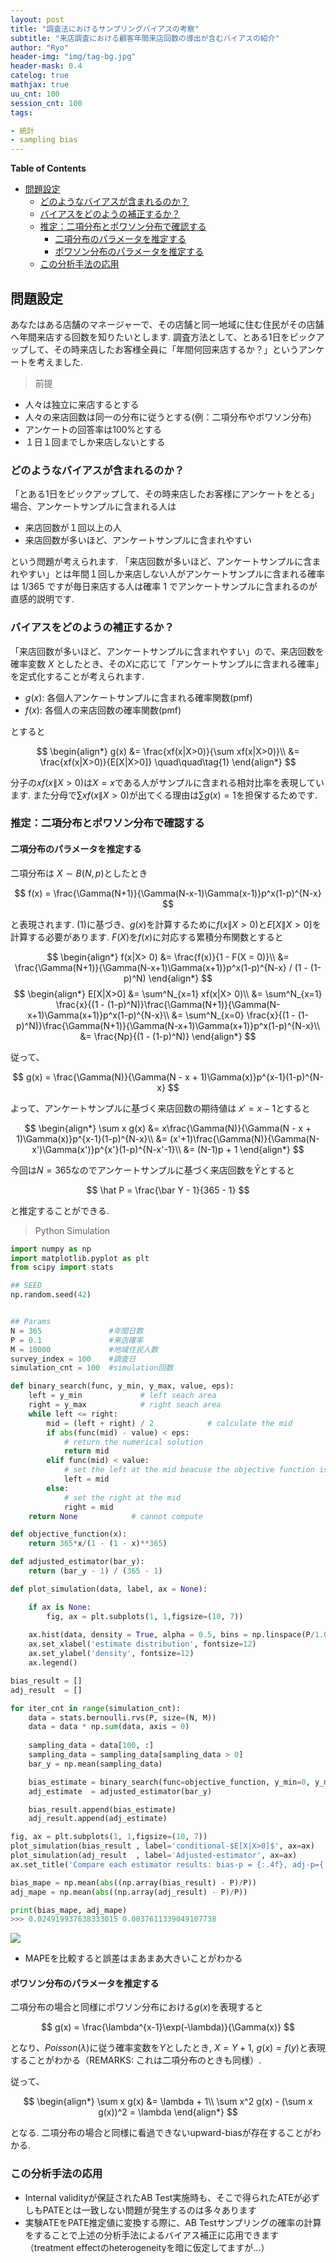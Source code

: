 ```yaml
---
layout: post
title: "調査法におけるサンプリングバイアスの考察"
subtitle: "来店調査における顧客年間来店回数の導出が含むバイアスの紹介"
author: "Ryo"
header-img: "img/tag-bg.jpg"
header-mask: 0.4
catelog: true
mathjax: true
uu_cnt: 100
session_cnt: 100 
tags:

- 統計
- sampling bias
---
```

<!-- Global site tag (gtag.js) - Google Analytics -->
<script async src="https://www.googletagmanager.com/gtag/js?id=G-LVL413SV09"></script>
<script>
  window.dataLayer = window.dataLayer || [];
  function gtag(){dataLayer.push(arguments);}
  gtag('js', new Date());

  gtag('config', 'G-LVL413SV09');
</script>

**Table of Contents**
<!-- START doctoc generated TOC please keep comment here to allow auto update -->
<!-- DON'T EDIT THIS SECTION, INSTEAD RE-RUN doctoc TO UPDATE -->

- [問題設定](#%E5%95%8F%E9%A1%8C%E8%A8%AD%E5%AE%9A)
  - [どのようなバイアスが含まれるのか？](#%E3%81%A9%E3%81%AE%E3%82%88%E3%81%86%E3%81%AA%E3%83%90%E3%82%A4%E3%82%A2%E3%82%B9%E3%81%8C%E5%90%AB%E3%81%BE%E3%82%8C%E3%82%8B%E3%81%AE%E3%81%8B)
  - [バイアスをどのようの補正するか？](#%E3%83%90%E3%82%A4%E3%82%A2%E3%82%B9%E3%82%92%E3%81%A9%E3%81%AE%E3%82%88%E3%81%86%E3%81%AE%E8%A3%9C%E6%AD%A3%E3%81%99%E3%82%8B%E3%81%8B)
  - [推定：二項分布とポワソン分布で確認する](#%E6%8E%A8%E5%AE%9A%E4%BA%8C%E9%A0%85%E5%88%86%E5%B8%83%E3%81%A8%E3%83%9D%E3%83%AF%E3%82%BD%E3%83%B3%E5%88%86%E5%B8%83%E3%81%A7%E7%A2%BA%E8%AA%8D%E3%81%99%E3%82%8B)
    - [二項分布のパラメータを推定する](#%E4%BA%8C%E9%A0%85%E5%88%86%E5%B8%83%E3%81%AE%E3%83%91%E3%83%A9%E3%83%A1%E3%83%BC%E3%82%BF%E3%82%92%E6%8E%A8%E5%AE%9A%E3%81%99%E3%82%8B)
    - [ポワソン分布のパラメータを推定する](#%E3%83%9D%E3%83%AF%E3%82%BD%E3%83%B3%E5%88%86%E5%B8%83%E3%81%AE%E3%83%91%E3%83%A9%E3%83%A1%E3%83%BC%E3%82%BF%E3%82%92%E6%8E%A8%E5%AE%9A%E3%81%99%E3%82%8B)
  - [この分析手法の応用](#%E3%81%93%E3%81%AE%E5%88%86%E6%9E%90%E6%89%8B%E6%B3%95%E3%81%AE%E5%BF%9C%E7%94%A8)

<!-- END doctoc generated TOC please keep comment here to allow auto update -->

## 問題設定

あなたはある店舗のマネージャーで、その店舗と同一地域に住む住民がその店舗へ年間来店する回数を知りたいとします. 調査方法として、とある1日をピックアップして、その時来店したお客様全員に「年間何回来店するか？」というアンケートを考えました.

> 前提

- 人々は独立に来店するとする
- 人々の来店回数は同一の分布に従うとする(例：二項分布やポワソン分布)
- アンケートの回答率は100%とする
- １日１回までしか来店しないとする

### どのようなバイアスが含まれるのか？

「とある1日をピックアップして、その時来店したお客様にアンケートをとる」場合、アンケートサンプルに含まれる人は

- 来店回数が１回以上の人
- 来店回数が多いほど、アンケートサンプルに含まれやすい

という問題が考えられます. 「来店回数が多いほど、アンケートサンプルに含まれやすい」とは年間１回しか来店しない人がアンケートサンプルに含まれる確率は $1/365$ ですが毎日来店する人は確率 1 でアンケートサンプルに含まれるのが直感的説明です.

### バイアスをどのようの補正するか？

「来店回数が多いほど、アンケートサンプルに含まれやすい」ので、来店回数を確率変数 $X$ としたとき、その$X$に応じて「アンケートサンプルに含まれる確率」を定式化することが考えられます.

- $g(x)$: 各個人アンケートサンプルに含まれる確率関数(pmf)
- $f(x)$: 各個人の来店回数の確率関数(pmf)

とすると

$$
\begin{align*}
g(x) &= \frac{xf(x|X>0)}{\sum xf(x|X>0)}\\
&= \frac{xf(x|X>0)}{E[X|X>0]} \quad\quad\tag{1}
\end{align*}
$$

分子の$xf(x\|X>0)$は$X = x$である人がサンプルに含まれる相対比率を表現しています. また分母で$\sum xf(x\|X>0)$が出てくる理由は$\sum g(x) = 1$を担保するためです.

### 推定：二項分布とポワソン分布で確認する
#### 二項分布のパラメータを推定する

二項分布は $X\sim B(N, p)$としたとき

$$
f(x) = \frac{\Gamma(N+1)}{\Gamma(N-x-1)\Gamma(x-1)}p^x(1-p)^{N-x}
$$

と表現されます. (1)に基づき、$g(x)$を計算するために$f(x\|X>0)$と$E[X\|X>0]$を計算する必要があります. 
$F(X)$を$f(x)$に対応する累積分布関数とすると

<div class="math display" style="overflow: auto">
$$
\begin{align*}
f(x|X> 0) &= \frac{f(x)}{1 - F(X = 0)}\\
&= \frac{\Gamma(N+1)}{\Gamma(N-x+1)\Gamma(x+1)}p^x(1-p)^{N-x} / (1 - (1-p)^N)
\end{align*}
$$
</div>

<div class="math display" style="overflow: auto">
$$
\begin{align*}
E[X|X>0] &= \sum^N_{x=1} xf(x|X> 0)\\
&= \sum^N_{x=1} \frac{x}{(1 - (1-p)^N)}\frac{\Gamma(N+1)}{\Gamma(N-x+1)\Gamma(x+1)}p^x(1-p)^{N-x}\\
&= \sum^N_{x=0} \frac{x}{(1 - (1-p)^N)}\frac{\Gamma(N+1)}{\Gamma(N-x+1)\Gamma(x+1)}p^x(1-p)^{N-x}\\
&= \frac{Np}{(1 - (1-p)^N)}
\end{align*}
$$
</div>

従って、

$$
g(x) = \frac{\Gamma(N)}{\Gamma(N - x + 1)\Gamma(x)}p^{x-1}(1-p)^{N-x}
$$

よって、アンケートサンプルに基づく来店回数の期待値は $x' = x - 1$とすると

$$
\begin{align*}
\sum x g(x) &= x\frac{\Gamma(N)}{\Gamma(N - x + 1)\Gamma(x)}p^{x-1}(1-p)^{N-x}\\
&= (x'+1)\frac{\Gamma(N)}{\Gamma(N-x')\Gamma(x')}p^{x'}(1-p)^{N-x'-1}\\
&= (N-1)p + 1
\end{align*}
$$

今回は$N = 365$なのでアンケートサンプルに基づく来店回数を$\bar Y$とすると

$$
\hat P = \frac{\bar Y - 1}{365 - 1}
$$

と推定することができる.

> Python Simulation

```python
import numpy as np
import matplotlib.pyplot as plt
from scipy import stats

## SEED
np.random.seed(42)


## Params
N = 365               #年間日数
P = 0.1               #来店確率
M = 10000             #地域住民人数
survey_index = 100    #調査日
simulation_cnt = 100  #simulation回数

def binary_search(func, y_min, y_max, value, eps):
    left = y_min             # left seach area
    right = y_max            # right seach area
    while left <= right:
        mid = (left + right) / 2            # calculate the mid
        if abs(func(mid) - value) < eps:
            # return the numerical solution
            return mid
        elif func(mid) < value:
            # set the left at the mid beacuse the objective function is a strictly increasing function
            left = mid
        else:
            # set the right at the mid
            right = mid 
    return None            # cannot compute

def objective_function(x):
    return 365*x/(1 - (1 - x)**365)

def adjusted_estimator(bar_y):
    return (bar_y - 1) / (365 - 1)

def plot_simulation(data, label, ax = None):

    if ax is None:
        fig, ax = plt.subplots(1, 1,figsize=(10, 7))
    
    ax.hist(data, density = True, alpha = 0.5, bins = np.linspace(P/1.05, P*1.05, 50), label = label)
    ax.set_xlabel('estimate distribution', fontsize=12)
    ax.set_ylabel('density', fontsize=12)
    ax.legend()

bias_result = []
adj_result  = []

for iter_cnt in range(simulation_cnt):
    data = stats.bernoulli.rvs(P, size=(N, M))
    data = data * np.sum(data, axis = 0)
    
    sampling_data = data[100, :]
    sampling_data = sampling_data[sampling_data > 0]
    bar_y = np.mean(sampling_data)

    bias_estimate = binary_search(func=objective_function, y_min=0, y_max =1, value = bar_y, eps = 1e-8)
    adj_estimate  = adjusted_estimator(bar_y)

    bias_result.append(bias_estimate)
    adj_result.append(adj_estimate)

fig, ax = plt.subplots(1, 1,figsize=(10, 7))
plot_simulation(bias_result , label='conditional-$E[X|X>0]$', ax=ax)
plot_simulation(adj_result  , label='Adjusted-estimator', ax=ax)
ax.set_title('Compare each estimator results: bias-p = {:.4f}, adj-p={:.4f}'.format(np.mean(bias_result), np.mean(adj_result)), fontsize=15);

bias_mape = np.mean(abs((np.array(bias_result) - P)/P))
adj_mape = np.mean(abs((np.array(adj_result) - P)/P))

print(bias_mape, adj_mape)
>>> 0.024919937638333015 0.0037611339049107738
```

<img src = "https://github.com/ryonakimageserver/omorikaizuka/blob/master/%E3%83%96%E3%83%AD%E3%82%B0%E7%94%A8/20220125-01.png?raw=true">

- MAPEを比較すると誤差はまあまあ大きいことがわかる


#### ポワソン分布のパラメータを推定する

二項分布の場合と同様にポワソン分布における$g(x)$を表現すると

$$
g(x) = \frac{\lambda^{x-1}\exp(-\lambda)}{\Gamma(x)}
$$

となり、$Poisson(\lambda)$に従う確率変数を$Y$としたとき, $X = Y+1$, $g(x) = f(y)$と表現することがわかる（REMARKS: これは二項分布のときも同様）.

従って、

$$
\begin{align*}
\sum x g(x) &= \lambda + 1\\
\sum x^2 g(x) - (\sum x g(x))^2 = \lambda
\end{align*}
$$

となる. 二項分布の場合と同様に看過できないupward-biasが存在することがわかる.

### この分析手法の応用

- Internal validityが保証されたAB Test実施時も、そこで得られたATEが必ずしもPATEとは一致しない問題が発生するのは多々あります
- 実験ATEをPATE推定値に変換する際に、AB Testサンプリングの確率の計算をすることで上述の分析手法によるバイアス補正に応用できます（treatment effectのheterogeneityを暗に仮定してますが...）
